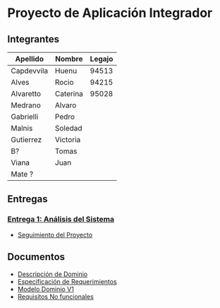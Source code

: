 # Proyecto de Aplicación Integrador

## Integrantes

|Apellido | Nombre | Legajo |
|---------|---------|--------|
| Capdevvila| Huenu  | 94513 |
| Alves |Rocio|   94215 |
| Alvaretto | Caterina | 95028 |
| Medrano|    Alvaro |     |
| Gabrielli|  Pedro| |
| Malnis | Soledad | |
| Gutierrez | Victoria | |
| B? | Tomas | |
| Viana | Juan | |
| Mate ? | | |

## Entregas

### [Entrega 1: Análisis del Sistema](./Entrega%201/Entrega1.md)

- [Seguimiento del Proyecto](./Entrega%201/SeguimientoEntrega1.md)

## Documentos

- [Descripción de Dominio](./Documentos_BonVino/PPAI%20IVR_Descripción%20del%20dominio.pdf)
- [Especificación de Requerimientos](./Documentos_BonVino/ERS%20Bonvino%20-%20PPAI.pdf)
- [Modelo Dominio V1](./Documentos_BonVino/Bonvino_ModeloDominio%20V1-1.jpg)
- [Requisitos No funcionales](./Documentos_BonVino/DSI%20PPAI%20Bonvino%20-%20Análisis%20de%20RNF%20para%20la%20Arquitectura.pdf)
